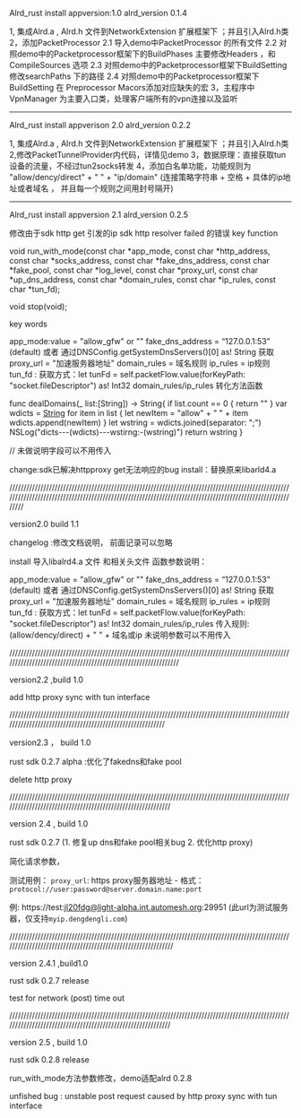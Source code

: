 

Alrd_rust  install  appversion:1.0 alrd_version 0.1.4

1, 集成Alrd.a , Alrd.h 文件到NetworkExtension 扩展框架下 ；并且引入Alrd.h类
2，添加PacketProcessor
   2.1 导入demo中PacketProcessor 的所有文件
   2.2 对照demo中的Packetprocessor框架下的BuildPhases 主要修改Headers ，和CompileSources 选项
   2.3 对照demo中的Packetprocessor框架下BuildSetting 修改searchPaths 下的路径 
   2.4 对照demo中的Packetprocessor框架下BuildSetting 在 Preprocessor Macors添加对应缺失的宏
3，主程序中VpnManager 为主要入口类，处理客户端所有的vpn连接以及监听

--------------------------------------------------------------------------------------------------------------


Alrd_rust install appverison 2.0 alrd_version 0.2.2

1, 集成Alrd.a , Alrd.h 文件到NetworkExtension 扩展框架下 ；并且引入Alrd.h类
2,修改PacketTunnelProvider内代码，详情见demo
3，数据原理：直接获取tun设备的流量，不经过tun2socks转发
4，添加白名单功能，功能规则为 "allow/dency/direct" + " " + "ip/domain"
(连接策略字符串 + 空格 + 具体的ip地址或者域名 ， 并且每一个规则之间用封号隔开)


------------------------------------------------------------------------------------------------------------

Alrd_rust install appversion 2.1 alrd_version 0.2.5

修改由于sdk http get 引发的ip sdk http resolver failed 的错误
key function
  
  
  void run_with_mode(const char *app_mode,
                     const char *http_address,
                     const char *socks_address,
                     const char *fake_dns_address,
                     const char *fake_pool,
                     const char *log_level,
                     const char *proxy_url,
                     const char *up_dns_address,
                     const char *domain_rules,
                     const char *ip_rules,
                     const char *tun_fd);
                   
   void stop(void);

key words 

app_mode:value = "allow_gfw" or ""
fake_dns_address =  “127.0.0.1:53” (default) 或者 通过DNSConfig.getSystemDnsServers()[0] as! String 获取
proxy_url = "加速服务器地址"
domain_rules = 域名规则
ip_rules = ip规则
tun_fd : 获取方式：let tunFd = self.packetFlow.value(forKeyPath: "socket.fileDescriptor") as! Int32
domain_rules/ip_rules 转化方法函数


func dealDomains(_ list:[String]) -> String{
    if  list.count == 0  {
        return ""
    }
    var wdicts = [String]()
    for item in list {
        let newItem = "allow" + " " +  item
        wdicts.append(newItem)
    }
    let wstring = wdicts.joined(separator: ";")
    NSLog("dicts---\(wdicts)---wstirng:-\(wstring)")
    return wstring
}

// 未做说明字段可以不用传入 

change:sdk已解决httpproxy get无法响应的bug
install：替换原来libarld4.a  


///////////////////////////////////////////////////////////////////////////////////////////////////////////////////////////////////////////////////////////////////////////////////////////////////////////

 version2.0 build 1.1
 
 changelog :修改文档说明， 前面记录可以忽略
 
 install 
  导入libalrd4.a 文件 和相关头文件
  函数参数说明：
  
  app_mode:value = "allow_gfw" or ""
  fake_dns_address =  “127.0.0.1:53” (default) 或者 通过DNSConfig.getSystemDnsServers()[0] as! String 获取
  proxy_url = "加速服务器地址"
  domain_rules = 域名规则
  ip_rules = ip规则
  tun_fd : 获取方式：let tunFd = self.packetFlow.value(forKeyPath: "socket.fileDescriptor") as! Int32
  domain_rules/ip_rules  传入规则: (allow/dency/direct) + " " + 域名或ip
  未说明参数可以不用传入
  
  
 ///////////////////////////////////////////////////////////////////////////////////////////////////////////////////////////////////////////////////////////////

version2.2 ,build 1.0 

add http proxy sync with tun interface

//////////////////////////////////////////////////////////////////////////////////////////////////////////////////////////////////////////////////////////

version2.3 ， build 1.0

rust sdk 0.2.7 alpha :优化了fakedns和fake pool

delete http proxy


////////////////////////////////////////////////////////////////////////////////////////////////////////////////////////////////////////////////////////////


version 2.4 , build 1.0 

rust sdk 0.2.7 (1. 修复up dns和fake pool相关bug 2. 优化http proxy)

简化请求参数，

测试用例：
`proxy_url`: https proxy服务器地址
    - 格式：`protocol://user:password@server.domain.name:port`

   例: https://test:jl20fdg@light-alpha.int.automesh.org:29951
   (此url为测试服务器，仅支持`myip.dengdengli.com`)




  
 /////////////////////////////////////////////////////////////////////////////////////////////////////////////////////////////////////////////////////////////
 
 
 version 2.4.1 ,build1.0 
 
 rust sdk 0.2.7 release
 
 test for network (post)  time out
 
 
////////////////////////////////////////////////////////////////////////////////////////////////////////////////////////////////////////////////////////////


version 2.5 , build 1.0

rust sdk 0.2.8 release

run_with_mode方法参数修改，demo适配alrd 0.2.8

unfished bug : unstable post request  caused by  http proxy sync with tun interface 


